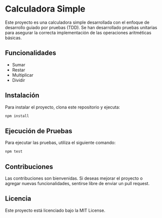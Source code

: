 # Calculadora Simple

Este proyecto es una calculadora simple desarrollada con el enfoque de desarrollo guiado por pruebas (TDD). Se han desarrollado pruebas unitarias para asegurar la correcta implementación de las operaciones aritméticas básicas.

## Funcionalidades
- Sumar
- Restar
- Multiplicar
- Dividir

## Instalación
Para instalar el proyecto, clona este repositorio y ejecuta:

```bash
npm install
```

## Ejecución de Pruebas
Para ejecutar las pruebas, utiliza el siguiente comando:

```bash
npm test
```

## Contribuciones
Las contribuciones son bienvenidas. Si deseas mejorar el proyecto o agregar nuevas funcionalidades, sentirse libre de enviar un pull request.

## Licencia
Este proyecto está licenciado bajo la MIT License.
